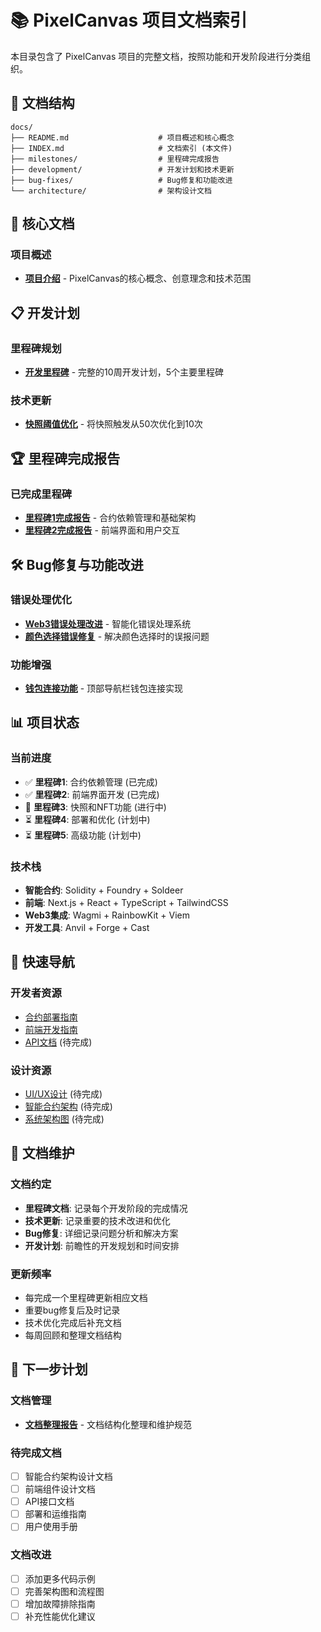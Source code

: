 # 📚 PixelCanvas 项目文档索引

本目录包含了 PixelCanvas 项目的完整文档，按照功能和开发阶段进行分类组织。

## 📖 文档结构

```
docs/
├── README.md                    # 项目概述和核心概念
├── INDEX.md                     # 文档索引 (本文件)
├── milestones/                  # 里程碑完成报告
├── development/                 # 开发计划和技术更新
├── bug-fixes/                   # Bug修复和功能改进
└── architecture/                # 架构设计文档
```

## 🎯 核心文档

### 项目概述
- **[项目介绍](README.md)** - PixelCanvas的核心概念、创意理念和技术范围

## 📋 开发计划

### 里程碑规划
- **[开发里程碑](development/MILESTONES.md)** - 完整的10周开发计划，5个主要里程碑

### 技术更新
- **[快照阈值优化](development/SNAPSHOT_THRESHOLD_UPDATE.md)** - 将快照触发从50次优化到10次

## 🏆 里程碑完成报告

### 已完成里程碑
- **[里程碑1完成报告](milestones/MILESTONE1_COMPLETED.md)** - 合约依赖管理和基础架构
- **[里程碑2完成报告](milestones/MILESTONE2_COMPLETED.md)** - 前端界面和用户交互

## 🛠️ Bug修复与功能改进

### 错误处理优化
- **[Web3错误处理改进](bug-fixes/ERROR_HANDLING_IMPROVED.md)** - 智能化错误处理系统
- **[颜色选择错误修复](bug-fixes/BUG_FIX_COLOR_SELECTION_ERROR.md)** - 解决颜色选择时的误报问题

### 功能增强
- **[钱包连接功能](bug-fixes/WALLET_CONNECTION_ADDED.md)** - 顶部导航栏钱包连接实现

## 📊 项目状态

### 当前进度
- ✅ **里程碑1**: 合约依赖管理 (已完成)
- ✅ **里程碑2**: 前端界面开发 (已完成)
- 🔄 **里程碑3**: 快照和NFT功能 (进行中)
- ⏳ **里程碑4**: 部署和优化 (计划中)
- ⏳ **里程碑5**: 高级功能 (计划中)

### 技术栈
- **智能合约**: Solidity + Foundry + Soldeer
- **前端**: Next.js + React + TypeScript + TailwindCSS
- **Web3集成**: Wagmi + RainbowKit + Viem
- **开发工具**: Anvil + Forge + Cast

## 🔧 快速导航

### 开发者资源
- [合约部署指南](../packages/contracts/README.md)
- [前端开发指南](../packages/frontend/README.md)
- [API文档](#) (待完成)

### 设计资源
- [UI/UX设计](#) (待完成)
- [智能合约架构](#) (待完成)
- [系统架构图](#) (待完成)

## 📝 文档维护

### 文档约定
- **里程碑文档**: 记录每个开发阶段的完成情况
- **技术更新**: 记录重要的技术改进和优化
- **Bug修复**: 详细记录问题分析和解决方案
- **开发计划**: 前瞻性的开发规划和时间安排

### 更新频率
- 每完成一个里程碑更新相应文档
- 重要bug修复后及时记录
- 技术优化完成后补充文档
- 每周回顾和整理文档结构

## 🎯 下一步计划

### 文档管理
- **[文档整理报告](DOCUMENTATION_ORGANIZATION.md)** - 文档结构化整理和维护规范

### 待完成文档
- [ ] 智能合约架构设计文档
- [ ] 前端组件设计文档
- [ ] API接口文档
- [ ] 部署和运维指南
- [ ] 用户使用手册

### 文档改进
- [ ] 添加更多代码示例
- [ ] 完善架构图和流程图
- [ ] 增加故障排除指南
- [ ] 补充性能优化建议
